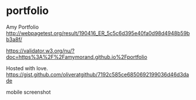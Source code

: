 # portfolio
Amy Portfolio
http://webpagetest.org/result/190416_ER_5c5c6d395e40fa0d98d4948b59bb3a8f/

https://validator.w3.org/nu/?doc=https%3A%2F%2Famymorand.github.io%2Fportfolio

Hosted with love. https://gist.github.com/oliveratgithub/7192c585ce6850692199036d46d3dade

mobile screenshot

